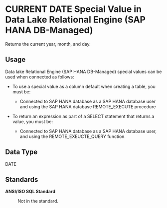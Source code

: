 <!-- loio378025879a1f42d8a1f804a9c63b7fa6 -->

# CURRENT DATE Special Value in Data Lake Relational Engine \(SAP HANA DB-Managed\)

Returns the current year, month, and day.



<a name="loio378025879a1f42d8a1f804a9c63b7fa6__section_agt_pxr_btb"/>

## Usage

Data lake Relational Engine \(SAP HANA DB-Managed\) special values can be used when connected as follows:

-   To use a special value as a column default when creating a table, you must be:
    -   Connected to SAP HANA database as a SAP HANA database user and using the SAP HANA database REMOTE\_EXECUTE procedure

-   To return an expression as part of a SELECT statement that returns a value, you must be:
    -   Connected to SAP HANA database as a SAP HANA database user, and using the REMOTE\_EXEUCTE\_QUERY function.




<a name="loio378025879a1f42d8a1f804a9c63b7fa6__section_etp_bbr_btb"/>

## Data Type

DATE



<a name="loio378025879a1f42d8a1f804a9c63b7fa6__section_wsm_dbr_btb"/>

## Standards


<dl>
<dt><b>

ANSI/ISO SQL Standard

</b></dt>
<dd>

Not in the standard.



</dd>
</dl>

